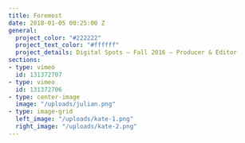 ```yaml
---
title: Foremost
date: 2018-01-05 00:25:00 Z
general:
  project_color: "#222222"
  project_text_color: "#ffffff"
  project_details: Digital Spots – Fall 2016 – Producer & Editor
sections:
- type: vimeo
  id: 131372707
- type: vimeo
  id: 131372706  
- type: center-image
  image: "/uploads/julian.png"
- type: image-grid
  left_image: "/uploads/kate-1.png"
  right_image: "/uploads/kate-2.png"
---
```


